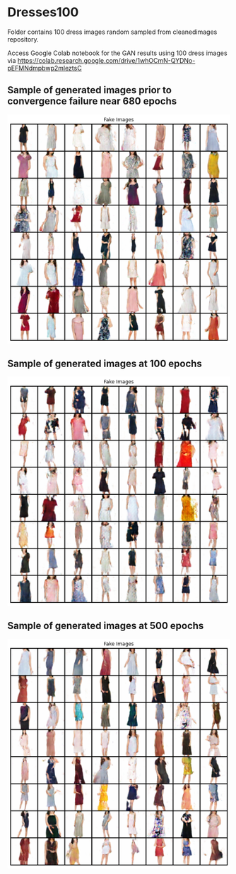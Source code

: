 # Dresses100
Folder contains 100 dress images random sampled  from cleanedimages repository.
 
Access Google Colab notebook for the GAN results using 100 dress images via https://colab.research.google.com/drive/1whOCmN-QYDNo-pEFMNdmpbwp2mleztsC

## Sample of generated images prior to convergence failure near 680 epochs
![Generated images from 5000 randomly sampled cleaned/processed images](https://github.com/mingxiuuuuu/Dresses5000/blob/master/generated%20image%20from%205000%20cleaned%20images.png)

## Sample of generated images at 100 epochs
![Generated images from 5000 randomly sampled cleaned/processed images](https://github.com/mingxiuuuuu/Dresses5000/blob/master/generated%20image_100%20epochs.png)

## Sample of generated images at 500 epochs
![Generated images from 5000 randomly sampled cleaned/processed images](https://github.com/mingxiuuuuu/Dresses5000/blob/master/generated%20image_500%20epochs.png)

